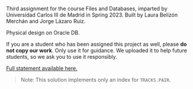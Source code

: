 Third assignment for the course Files and Databases, imparted by Universidad Carlos III de Madrid in Spring 2023. Built by Laura Belizón Merchán and Jorge Lázaro Ruiz.

Physical design on Oracle DB.

If you are a student who has been assigned this project as well, please **do not copy our work**. Only use it for guidance. We uploaded it to help future students, so we ask you to use it responsibly.

[Full statement available here.](https://aulaglobal.uc3m.es/pluginfile.php/6167210/mod_resource/content/0/3rd_assignment_GMAC.pdf)

> Note: This solution implements only an index for `TRACKS.PAIR`.
